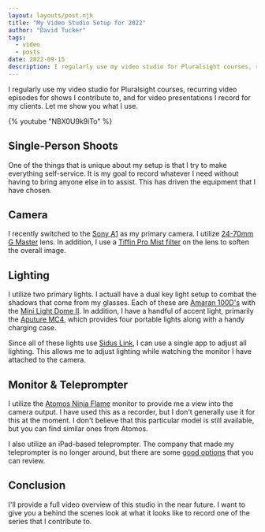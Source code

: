 ```yaml
---
layout: layouts/post.njk
title: "My Video Studio Setup for 2022"
author: "David Tucker"
tags:
  - video
  - posts
date: 2022-09-15
description: I regularly use my video studio for Pluralsight courses, recurring video episodes for shows I contribute to, and for video presentations I record for my clients. Let me show you what I use.
---
```


I regularly use my video studio for Pluralsight courses, recurring video episodes for shows I contribute to, and for video presentations I record for my clients. Let me show you what I use.<!--more--> 

{% youtube "NBX0U9k9iTo" %}

## Single-Person Shoots

One of the things that is unique about my setup is that I try to make everything self-service. It is my goal to record whatever I need without having to bring anyone else in to assist.  This has driven the equipment that I have chosen. 

## Camera

I recently switched to the [Sony A1](https://amzn.to/3LftwOC) as my primary camera. I utilize [24-70mm G Master](https://amzn.to/3BIdtp7) lens. In addition, I use a [Tiffin Pro Mist filter](https://amzn.to/3dfvMZt) on the lens to soften the overall image. 

## Lighting

I utilize two primary lights. I actuall have a dual key light setup to combat the shadows that come from my glasses. Each of these are [Amaran 100D's](https://amzn.to/3LwGbwR) with the [Mini Light Dome II](https://amzn.to/3RU2TkU). In addition, I have a handful of accent light, primarily the [Aputure MC4](https://amzn.to/3eTBwIK), which provides four portable lights along with a handy charging case.

Since all of these lights use [Sidus Link](https://www.sidus.link/), I can use a single app to adjust all lighting. This allows me to adjust lighting while watching the monitor I have attached to the camera.

## Monitor & Teleprompter

I utilize the [Atomos Ninja Flame](https://www.bhphotovideo.com/c/product/1329150-REG/atomos_atomnjafl2_ninja_flame_unit_soft.html) monitor to provide me a view into the camera output.  I have used this as a recorder, but I don't generally use it for this at the moment. I don't believe that this particular model is still available, but you can find similar ones from Atomos.

I also utilize an iPad-based teleprompter. The company that made my teleprompter is no longer around, but there are some [good options](https://www.bhphotovideo.com/c/product/1610382-REG/glide_gear_tmp_100_ipad_smartphone_teleprompter.html) that you can review.

## Conclusion

I'll provide a full video overview of this studio in the near future.  I want to give you a behind the scenes look at what it looks like to record one of the series that I contribute to.


